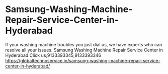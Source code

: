 # Samsung-Washing-Machine-Repair-Service-Center-in-Hyderabad
If your washing machine troubles you just dial us, we have experts who can resolve all your issues. Samsung Washing Machine Repair Service Center in Hyderabad Click us;9133393345,9133393346 https://globaltechnoservice.in/samsung-washing-machine-repair-service-center-in-hyderabad/
